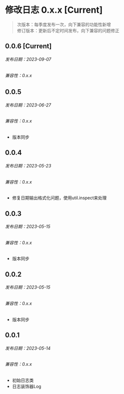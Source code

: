 # 修改日志 0.x.x [Current]

> 次版本：每季度发布一次，向下兼容的功能性新增  
> 修订版本：更新后不定时间发布，向下兼容的问题修正

## 0.0.6 [Current]
###### 发布日期：2023-09-07
###### 兼容性：0.x.x

## 0.0.5
###### 发布日期：2023-06-27
###### 兼容性：0.x.x

+ 版本同步

## 0.0.4 
###### 发布日期：2023-05-23
###### 兼容性：0.x.x

+ 修复日期输出格式化问题，使用util.inspect来处理

## 0.0.3
###### 发布日期：2023-05-15
###### 兼容性：0.x.x

+ 版本同步

## 0.0.2
###### 发布日期：2023-05-15
###### 兼容性：0.x.x

+ 版本同步


## 0.0.1
###### 发布日期：2023-05-14
###### 兼容性：0.x.x

+ 初始日志类
+ 日志装饰器Log
